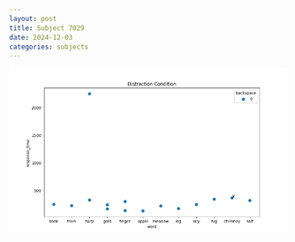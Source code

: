 ```yaml
---
layout: post
title: Subject 7029
date: 2024-12-03
categories: subjects
---
```


![](data/7029/run-18/7029_rt_acc_fuzzy_delay.png)
